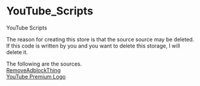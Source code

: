 # YouTube_Scripts
YouTube Scripts

The reason for creating this store is that the source source may be deleted.  
If this code is written by you and you want to delete this storage, I will delete it.  

The following are the sources.  
[RemoveAdblockThing](https://github.com/TheRealJoelmatic/RemoveAdblockThing)  
[YouTube Premium Logo](https://gist.github.com/barraIhsan/bc901bc9c3604749d48361d23a094d29)  
